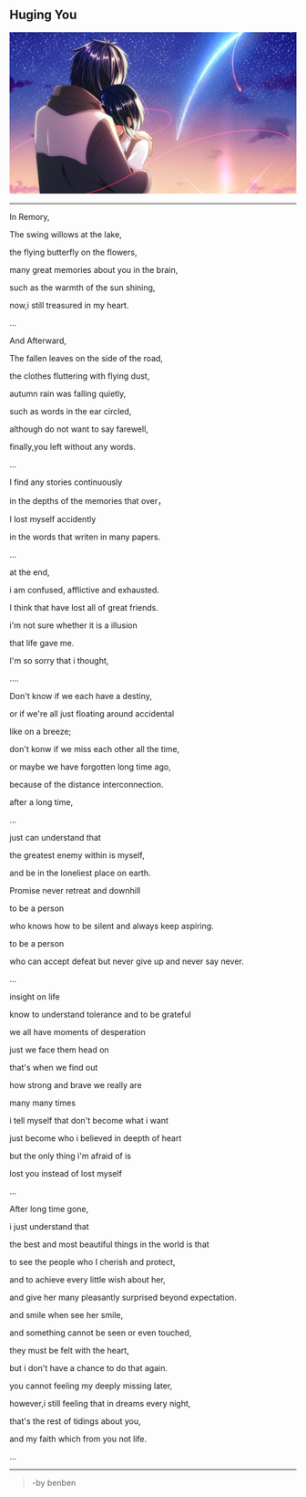 Huging You
---
![](/assets/350931-106.jpg)

---
In Remory,

The swing willows at the lake,

the flying butterfly on the flowers,

many great memories about you in the brain,

such as the warmth of the sun shining,

now,i still treasured in my heart.

...

And Afterward,

The fallen leaves on the side of the road,

the clothes fluttering with flying dust,

autumn rain was falling quietly,

such as words in the ear circled,

although do not want to say farewell,

finally,you left without any words.

...

I find any stories continuously 

in the depths of the memories that over，

I lost myself accidently 

in the words that writen in many papers.

...

at the end,

i am confused, afflictive and exhausted.

I think that have lost all of great friends.

i'm not sure whether it is a illusion

that life gave me.

I'm so sorry that i thought,

....

Don't know if we each have a destiny,

or if we're all just floating around accidental

like on a breeze;

don't konw if we miss each other all the time,

or maybe we have forgotten long time ago,

because of the distance interconnection.

after a long time,

...

just can understand that

the greatest enemy within is myself,

and be in the loneliest place on earth.

Promise never retreat and downhill

to be a person

who knows how to be silent and always keep aspiring.

to be a person

who can accept defeat but never give up and never say never.

...

insight on life

know to understand tolerance and to be grateful

we all have moments of desperation

just we face them head on

that's when we find out

how strong and brave we really are

many many times

i tell myself that don't become what i want

just become who i believed in deepth of heart

but the only thing i'm afraid of is

lost you instead of lost myself

...

After long time gone,

i just understand that

the best and most beautiful things in the world is that

to see the people who I cherish and protect,

and to achieve every little wish about her,

and give her many pleasantly surprised beyond expectation.

and smile when see her smile,

and something cannot be seen or even touched,

they must be felt with the heart,

but i don't have a chance to do that again.

you cannot feeling my deeply missing later,

however,i still feeling that in dreams every night,

that's the rest of tidings about you,

and my faith which from you not life.

...

---

>-by benben
